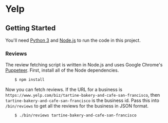 # Yelp

## Getting Started

You'll need [Python 3](https://www.python.org/downloads/) and
[Node.js](https://nodejs.org/en/download/) to run the code in this
project.

### Reviews

The review fetching script is written in Node.js and uses Google
Chrome's [Puppeteer](https://github.com/GoogleChrome/puppeteer). First,
install all of the Node dependencies.

```bash
    $ npm install
```

Now you can fetch reviews. If the URL for a business is
`https://www.yelp.com/biz/tartine-bakery-and-cafe-san-francisco`, then
`tartine-bakery-and-cafe-san-francisco` is the business id. Pass this
into `/bin/reviews` to get all the reviews for the business in JSON
format.

```bash
    $ ./bin/reviews tartine-bakery-and-cafe-san-francisco
```
